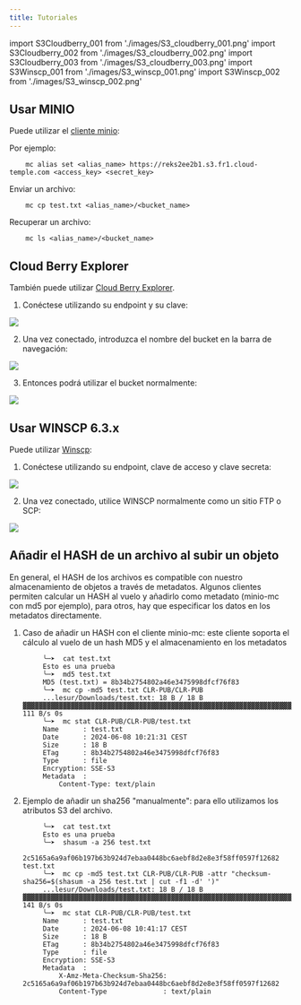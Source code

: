 ```yaml
---
title: Tutoriales
---
```

import S3Cloudberry_001 from './images/S3_cloudberry_001.png'
import S3Cloudberry_002 from './images/S3_cloudberry_002.png'
import S3Cloudberry_003 from './images/S3_cloudberry_003.png'
import S3Winscp_001 from './images/S3_winscp_001.png'
import S3Winscp_002 from './images/S3_winscp_002.png'

## Usar MINIO

Puede utilizar el [cliente minio](https://min.io/docs/minio/linux/reference/minio-mc.html):

Por ejemplo:

```
    mc alias set <alias_name> https://reks2ee2b1.s3.fr1.cloud-temple.com <access_key> <secret_key>
```

Enviar un archivo:

```
    mc cp test.txt <alias_name>/<bucket_name>
```

Recuperar un archivo:

```
    mc ls <alias_name>/<bucket_name>
```

## Cloud Berry Explorer

También puede utilizar [Cloud Berry Explorer](https://www.msp360.com/explorer/).

1. Conéctese utilizando su endpoint y su clave:

<img src={S3Cloudberry_001} />

2. Una vez conectado, introduzca el nombre del bucket en la barra de navegación:

<img src={S3Cloudberry_002} />

3. Entonces podrá utilizar el bucket normalmente:

<img src={S3Cloudberry_003} />

## Usar WINSCP 6.3.x

Puede utilizar [Winscp](https://winscp.net/eng/download.php):

1. Conéctese utilizando su endpoint, clave de acceso y clave secreta:

<img src={S3Winscp_001} />

2. Una vez conectado, utilice WINSCP normalmente como un sitio FTP o SCP:

<img src={S3Winscp_002} />

## Añadir el HASH de un archivo al subir un objeto

En general, el HASH de los archivos es compatible con nuestro almacenamiento de objetos a través de metadatos. Algunos clientes permiten calcular un HASH al vuelo y añadirlo como metadato (minio-mc con md5 por ejemplo), para otros, hay que especificar los datos en los metadatos directamente.

1. Caso de añadir un HASH con el cliente minio-mc: este cliente soporta el cálculo al vuelo de un hash MD5 y el almacenamiento en los metadatos

            ╰─➤  cat test.txt
            Esto es una prueba
            ╰─➤  md5 test.txt
            MD5 (test.txt) = 8b34b2754802a46e3475998dfcf76f83
            ╰─➤  mc cp -md5 test.txt CLR-PUB/CLR-PUB
            ...lesur/Downloads/test.txt: 18 B / 18 B  ▓▓▓▓▓▓▓▓▓▓▓▓▓▓▓▓▓▓▓▓▓▓▓▓▓▓▓▓▓▓▓▓▓▓▓▓▓▓▓▓▓▓▓▓▓▓▓▓▓▓▓▓▓▓▓▓▓▓▓▓▓▓▓▓▓▓▓▓▓▓▓▓▓▓▓▓▓▓▓▓▓▓▓▓▓▓▓▓▓▓▓▓▓▓▓▓▓▓▓▓▓▓▓▓▓▓  111 B/s 0s
            ╰─➤  mc stat CLR-PUB/CLR-PUB/test.txt
            Name      : test.txt
            Date      : 2024-06-08 10:21:31 CEST
            Size      : 18 B
            ETag      : 8b34b2754802a46e3475998dfcf76f83
            Type      : file
            Encryption: SSE-S3
            Metadata  :
                Content-Type: text/plain

2. Ejemplo de añadir un sha256 "manualmente": para ello utilizamos los atributos S3 del archivo.

            ╰─➤  cat test.txt
            Esto es una prueba
            ╰─➤  shasum -a 256 test.txt
            2c5165a6a9af06b197b63b924d7ebaa0448bc6aebf8d2e8e3f58ff0597f12682  test.txt
            ╰─➤  mc cp -md5 test.txt CLR-PUB/CLR-PUB -attr "checksum-sha256=$(shasum -a 256 test.txt | cut -f1 -d' ')"
            ...lesur/Downloads/test.txt: 18 B / 18 B  ▓▓▓▓▓▓▓▓▓▓▓▓▓▓▓▓▓▓▓▓▓▓▓▓▓▓▓▓▓▓▓▓▓▓▓▓▓▓▓▓▓▓▓▓▓▓▓▓▓▓▓▓▓▓▓▓▓▓▓▓▓▓▓▓▓▓▓▓▓▓▓▓▓▓▓▓▓▓▓▓▓▓▓▓▓▓▓▓▓▓▓▓▓▓▓▓▓▓▓▓▓▓▓▓▓▓  141 B/s 0s
            ╰─➤  mc stat CLR-PUB/CLR-PUB/test.txt
            Name      : test.txt
            Date      : 2024-06-08 10:41:17 CEST
            Size      : 18 B
            ETag      : 8b34b2754802a46e3475998dfcf76f83
            Type      : file
            Encryption: SSE-S3
            Metadata  :
                X-Amz-Meta-Checksum-Sha256: 2c5165a6a9af06b197b63b924d7ebaa0448bc6aebf8d2e8e3f58ff0597f12682
                Content-Type              : text/plain
